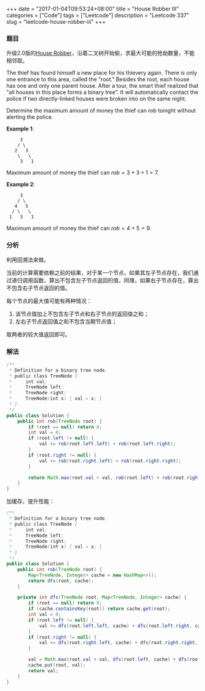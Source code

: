 +++
date = "2017-01-04T09:53:24+08:00"
title = "House Robber III"
categories = ["Code"]
tags = ["Leetcode"]
description = "Leetcode 337"
slug = "leetcode-house-robber-iii"
+++

### 题目

升级2.0版的[House Robber](/2016/11/04/leetcode-house-robber/)，沿着二叉树开始偷，求最大可能的抢劫数量，不能相邻取。

The thief has found himself a new place for his thievery again. There is only one entrance to this area, called the "root." Besides the root, each house has one and only one parent house. After a tour, the smart thief realized that "all houses in this place forms a binary tree". It will automatically contact the police if two directly-linked houses were broken into on the same night.

Determine the maximum amount of money the thief can rob tonight without alerting the police.

__Example 1__:

```console
     3
    / \
   2   3
    \   \ 
     3   1
```

Maximum amount of money the thief can $rob = 3 + 3 + 1 = 7$.

__Example 2__:

```console
     3
    / \
   4   5
  / \   \ 
 1   3   1
```

Maximum amount of money the thief can $rob = 4 + 5 = 9$.

### 分析

利用回溯法来做。

当前的计算需要依赖之前的结果，对于某一个节点，如果其左子节点存在，我们通过递归调用函数，算出不包含左子节点返回的值，同理，如果右子节点存在，算出不包含右子节点返回的值。

每个节点的最大值可能有两种情况：

1. 该节点值加上不包含左子节点和右子节点的返回值之和；
2. 左右子节点返回值之和不包含当期节点值；

取两者的较大值返回即可。

### 解法

```java
/**
 * Definition for a binary tree node.
 * public class TreeNode {
 *     int val;
 *     TreeNode left;
 *     TreeNode right;
 *     TreeNode(int x) { val = x; }
 * }
 */
public class Solution {
    public int rob(TreeNode root) {
        if (root == null) return 0;
        int val = 0;
        if (root.left != null) {
            val += rob(root.left.left) + rob(root.left.right);
        }
        if (root.right != null) {
            val += rob(root.right.left) + rob(root.right.right);
        }

        return Math.max(root.val + val, rob(root.left) + rob(root.right));
    }
}
```

加缓存，提升性能：

```java
/**
 * Definition for a binary tree node.
 * public class TreeNode {
 *     int val;
 *     TreeNode left;
 *     TreeNode right;
 *     TreeNode(int x) { val = x; }
 * }
 */
public class Solution {
    public int rob(TreeNode root) {
        Map<TreeNode, Integer> cache = new HashMap<>();
        return dfs(root, cache);
    }

    private int dfs(TreeNode root, Map<TreeNode, Integer> cache) {
        if (root == null) return 0;
        if (cache.containsKey(root)) return cache.get(root);
        int val = 0;
        if (root.left != null) {
            val += dfs(root.left.left, cache) + dfs(root.left.right, cache);
        }
        if (root.right != null) {
            val += dfs(root.right.left, cache) + dfs(root.right.right, cache);
        }

        val = Math.max(root.val + val, dfs(root.left, cache) + dfs(root.right, cache));
        cache.put(root, val);
        return val;
    }
}
```